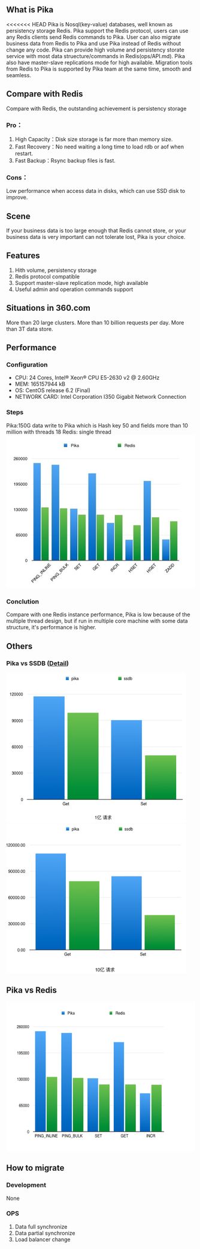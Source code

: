 ## What is Pika
<<<<<<< HEAD
Pika is Nosql(key-value) databases, well known as persistency storage Redis. Pika support the Redis protocol, users can use any Redis clients send Redis commands to Pika. User can also migrate business data from Redis to Pika and use Pika instead of Redis without change any code. Pika can provide high volume and persistency storate service with most data struecture/commands in Redis(ops/API.md). Pika also have master-slave replications mode for high available. Migration tools from Redis to Pika is supported by Pika team at the same time, smooth and seamless.
## Compare with Redis
Compare with Redis, the outstanding achievement is persistency storage

### Pro：
1. High Capacity：Disk size storage is far more than memory size.
2. Fast Recovery：No need waiting a long time to load rdb or aof when restart.
3. Fast Backup：Rsync backup files is fast.

### Cons：
Low performance when access data in disks, which can use SSD disk to improve.

## Scene
If your business data is too large enough that Redis cannot store, or your business data is very important can not tolerate lost, Pika is your choice.

## Features
1. Hith volume, persistency storage
2. Redis protocol compatible
3. Support master-slave replication mode, high available 
4. Useful admin and operation commands support

## Situations in 360.com
More than 20 large clusters. 
More than 10 billion requests per day. 
More than 3T data store.

## Performance 
### Configuration
- CPU: 24 Cores, Intel® Xeon® CPU E5-2630 v2 @ 2.60GHz
- MEM: 165157944 kB
- OS: CentOS release 6.2 (Final)
- NETWORK CARD: Intel Corporation I350 Gigabit Network Connection

### Steps
Pika:150G data write to Pika which is Hash key 50 and fields more than 10 million with threads 18
Redis: single thread
 ![](images/benchmarkVsRedis01.jpeg)

### Conclution
Compare with one Redis instance performance, Pika is low because of the multiple thread design, but if run in multiple core machine with some data structure, it's performance is higher.


## Others
### Pika vs SSDB ([Detail](pikaVsSSDB.md))

<img src="images/benchmarkVsSSDB01.png" height = "400" width = "480" alt="1">

<img src="images/benchmarkVsSSDB02.png" height = "400" width = "480" alt="10">

## Pika vs Redis
<img src="images/benchmarkVsRedis02.png" height = "400" width = "600" alt="2">

## How to migrate 
### Development
None
### OPS
1. Data full synchronize
1. Data partial synchronize
1. Load balancer change

 
 

 
 